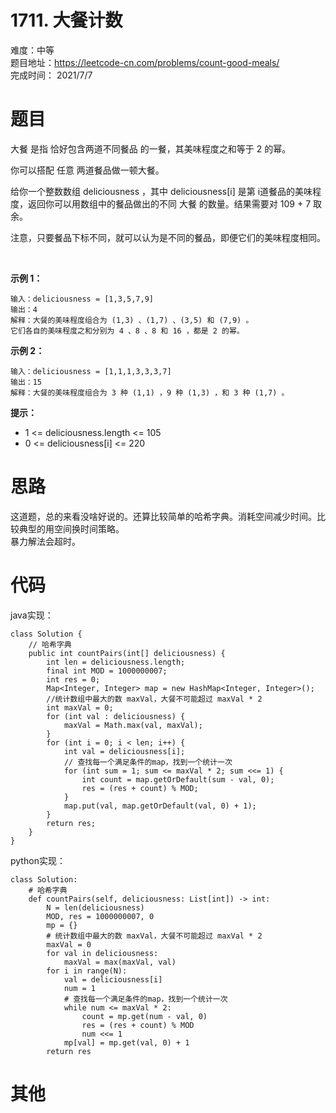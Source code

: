 
# 1711. 大餐计数
难度：中等   
题目地址：https://leetcode-cn.com/problems/count-good-meals/     
完成时间：  2021/7/7   
# 题目
大餐 是指 恰好包含两道不同餐品 的一餐，其美味程度之和等于 2 的幂。

你可以搭配 任意 两道餐品做一顿大餐。

给你一个整数数组 deliciousness ，其中 deliciousness[i] 是第 i​​​​​​​​​​​​​​ 道餐品的美味程度，返回你可以用数组中的餐品做出的不同 大餐 的数量。结果需要对 109 + 7 取余。

注意，只要餐品下标不同，就可以认为是不同的餐品，即便它们的美味程度相同。

 

**示例 1：**
```
输入：deliciousness = [1,3,5,7,9]
输出：4
解释：大餐的美味程度组合为 (1,3) 、(1,7) 、(3,5) 和 (7,9) 。
它们各自的美味程度之和分别为 4 、8 、8 和 16 ，都是 2 的幂。
```
**示例 2：**
```
输入：deliciousness = [1,1,1,3,3,3,7]
输出：15
解释：大餐的美味程度组合为 3 种 (1,1) ，9 种 (1,3) ，和 3 种 (1,7) 。
```

**提示：**

+ 1 <= deliciousness.length <= 105
+ 0 <= deliciousness[i] <= 220

# 思路
这道题，总的来看没啥好说的。还算比较简单的哈希字典。消耗空间减少时间。比较典型的用空间换时间策略。  
暴力解法会超时。

# 代码
java实现：   
```
class Solution {
    // 哈希字典
    public int countPairs(int[] deliciousness) {
        int len = deliciousness.length;
        final int MOD = 1000000007;
        int res = 0;
        Map<Integer, Integer> map = new HashMap<Integer, Integer>();
        //统计数组中最大的数 maxVal，大餐不可能超过 maxVal * 2
        int maxVal = 0;
        for (int val : deliciousness) {
            maxVal = Math.max(val, maxVal);
        }
        for (int i = 0; i < len; i++) {
            int val = deliciousness[i];
            // 查找每一个满足条件的map，找到一个统计一次
            for (int sum = 1; sum <= maxVal * 2; sum <<= 1) {
                int count = map.getOrDefault(sum - val, 0);
                res = (res + count) % MOD;
            }
            map.put(val, map.getOrDefault(val, 0) + 1);
        }
        return res;
    }
}
```
python实现：   
```
class Solution:
    # 哈希字典
    def countPairs(self, deliciousness: List[int]) -> int:
        N = len(deliciousness)
        MOD, res = 1000000007, 0
        mp = {}
        # 统计数组中最大的数 maxVal，大餐不可能超过 maxVal * 2
        maxVal = 0
        for val in deliciousness:
            maxVal = max(maxVal, val)
        for i in range(N):
            val = deliciousness[i]
            num = 1
            # 查找每一个满足条件的map，找到一个统计一次
            while num <= maxVal * 2:
                count = mp.get(num - val, 0)
                res = (res + count) % MOD
                num <<= 1
            mp[val] = mp.get(val, 0) + 1
        return res
```
# 其他
